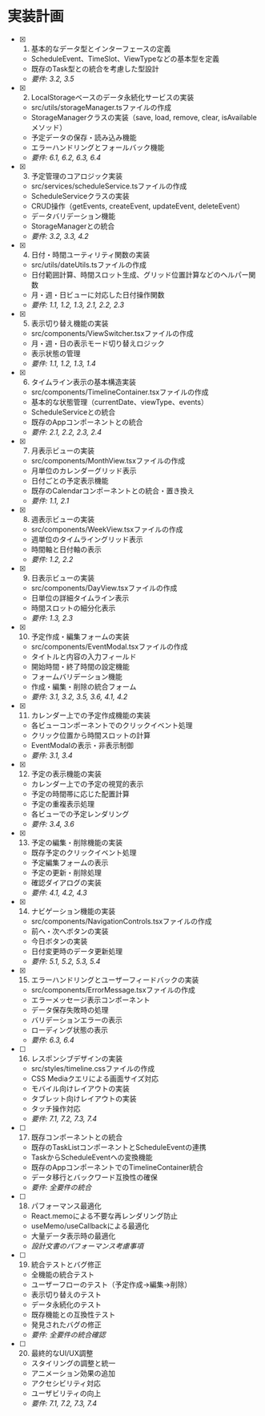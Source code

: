 # 実装計画

- [x] 1. 基本的なデータ型とインターフェースの定義
  - ScheduleEvent、TimeSlot、ViewTypeなどの基本型を定義
  - 既存のTask型との統合を考慮した型設計
  - _要件: 3.2, 3.5_

- [x] 2. LocalStorageベースのデータ永続化サービスの実装
  - src/utils/storageManager.tsファイルの作成
  - StorageManagerクラスの実装（save, load, remove, clear, isAvailable メソッド）
  - 予定データの保存・読み込み機能
  - エラーハンドリングとフォールバック機能
  - _要件: 6.1, 6.2, 6.3, 6.4_

- [x] 3. 予定管理のコアロジック実装
  - src/services/scheduleService.tsファイルの作成
  - ScheduleServiceクラスの実装
  - CRUD操作（getEvents, createEvent, updateEvent, deleteEvent）
  - データバリデーション機能
  - StorageManagerとの統合
  - _要件: 3.2, 3.3, 4.2_

- [x] 4. 日付・時間ユーティリティ関数の実装
  - src/utils/dateUtils.tsファイルの作成
  - 日付範囲計算、時間スロット生成、グリッド位置計算などのヘルパー関数
  - 月・週・日ビューに対応した日付操作関数
  - _要件: 1.1, 1.2, 1.3, 2.1, 2.2, 2.3_

- [x] 5. 表示切り替え機能の実装
  - src/components/ViewSwitcher.tsxファイルの作成
  - 月・週・日の表示モード切り替えロジック
  - 表示状態の管理
  - _要件: 1.1, 1.2, 1.3, 1.4_

- [x] 6. タイムライン表示の基本構造実装
  - src/components/TimelineContainer.tsxファイルの作成
  - 基本的な状態管理（currentDate、viewType、events）
  - ScheduleServiceとの統合
  - 既存のAppコンポーネントとの統合
  - _要件: 2.1, 2.2, 2.3, 2.4_

- [x] 7. 月表示ビューの実装
  - src/components/MonthView.tsxファイルの作成
  - 月単位のカレンダーグリッド表示
  - 日付ごとの予定表示機能
  - 既存のCalendarコンポーネントとの統合・置き換え
  - _要件: 1.1, 2.1_

- [x] 8. 週表示ビューの実装
  - src/components/WeekView.tsxファイルの作成
  - 週単位のタイムライングリッド表示
  - 時間軸と日付軸の表示
  - _要件: 1.2, 2.2_

- [x] 9. 日表示ビューの実装
  - src/components/DayView.tsxファイルの作成
  - 日単位の詳細タイムライン表示
  - 時間スロットの細分化表示
  - _要件: 1.3, 2.3_

- [x] 10. 予定作成・編集フォームの実装
  - src/components/EventModal.tsxファイルの作成
  - タイトルと内容の入力フィールド
  - 開始時間・終了時間の設定機能
  - フォームバリデーション機能
  - 作成・編集・削除の統合フォーム
  - _要件: 3.1, 3.2, 3.5, 3.6, 4.1, 4.2_

- [x] 11. カレンダー上での予定作成機能の実装
  - 各ビューコンポーネントでのクリックイベント処理
  - クリック位置から時間スロットの計算
  - EventModalの表示・非表示制御
  - _要件: 3.1, 3.4_

- [x] 12. 予定の表示機能の実装
  - カレンダー上での予定の視覚的表示
  - 予定の時間帯に応じた配置計算
  - 予定の重複表示処理
  - 各ビューでの予定レンダリング
  - _要件: 3.4, 3.6_

- [x] 13. 予定の編集・削除機能の実装
  - 既存予定のクリックイベント処理
  - 予定編集フォームの表示
  - 予定の更新・削除処理
  - 確認ダイアログの実装
  - _要件: 4.1, 4.2, 4.3_

- [x] 14. ナビゲーション機能の実装
  - src/components/NavigationControls.tsxファイルの作成
  - 前へ・次へボタンの実装
  - 今日ボタンの実装
  - 日付変更時のデータ更新処理
  - _要件: 5.1, 5.2, 5.3, 5.4_

- [x] 15. エラーハンドリングとユーザーフィードバックの実装
  - src/components/ErrorMessage.tsxファイルの作成
  - エラーメッセージ表示コンポーネント
  - データ保存失敗時の処理
  - バリデーションエラーの表示
  - ローディング状態の表示
  - _要件: 6.3, 6.4_

- [ ] 16. レスポンシブデザインの実装
  - src/styles/timeline.cssファイルの作成
  - CSS Mediaクエリによる画面サイズ対応
  - モバイル向けレイアウトの実装
  - タブレット向けレイアウトの実装
  - タッチ操作対応
  - _要件: 7.1, 7.2, 7.3, 7.4_

- [ ] 17. 既存コンポーネントとの統合
  - 既存のTaskListコンポーネントとScheduleEventの連携
  - TaskからScheduleEventへの変換機能
  - 既存のAppコンポーネントでのTimelineContainer統合
  - データ移行とバックワード互換性の確保
  - _要件: 全要件の統合_

- [ ] 18. パフォーマンス最適化
  - React.memoによる不要な再レンダリング防止
  - useMemo/useCallbackによる最適化
  - 大量データ表示時の最適化
  - _設計文書のパフォーマンス考慮事項_

- [ ] 19. 統合テストとバグ修正
  - 全機能の統合テスト
  - ユーザーフローのテスト（予定作成→編集→削除）
  - 表示切り替えのテスト
  - データ永続化のテスト
  - 既存機能との互換性テスト
  - 発見されたバグの修正
  - _要件: 全要件の統合確認_

- [ ] 20. 最終的なUI/UX調整
  - スタイリングの調整と統一
  - アニメーション効果の追加
  - アクセシビリティ対応
  - ユーザビリティの向上
  - _要件: 7.1, 7.2, 7.3, 7.4_